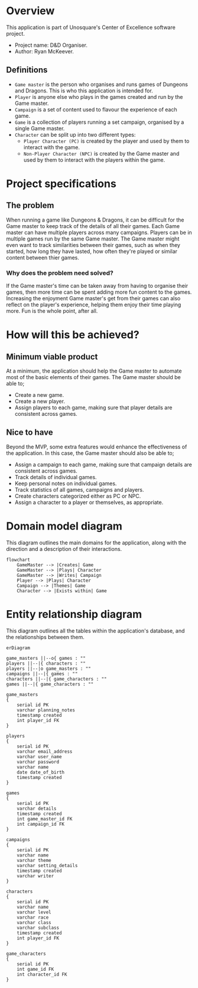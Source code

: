 # Overview
This application is part of Unosquare's Center of Excellence software project.
- Project name: D&D Organiser.
- Author: Ryan McKeever.

## Definitions
- `Game master` is the person who organises and runs games of Dungeons and Dragons. This is who this application is intended for.
- `Player` is anyone else who plays in the games created and run by the Game master.
- `Campaign` is a set of content used to flavour the experience of each game.
- `Game` is a collection of players running a set campaign, organised by a single Game master.
- `Character` can be split up into two different types:
    - `Player Character (PC)` is created by the player and used by them to interact with the game.
    - `Non-Player Character (NPC)` is created by the Game master and used by them to interact with the players within the game.

# Project specifications
## The problem
When running a game like Dungeons & Dragons, it can be difficult for the Game master to keep track of the details of all their games.
Each Game master can have multiple players across many campaigns. Players can be in multiple games run by the same Game master. The Game master might even want to track similarities between their games, such as when they started, how long they have lasted, how often they're played or similar content between thier games.

### Why does the problem need solved?
If the Game master's time can be taken away from having to organise their games, then more time can be spent adding more fun content to the games.
Increasing the enjoyment Game master's get from their games can also reflect on the player's experience, helping them enjoy their time playing more.
Fun is the whole point, after all.

# How will this be achieved?
## Minimum viable product
At a minimum, the application should help the Game master to automate most of the basic elements of their games.
The Game master should be able to;
- Create a new game.
- Create a new player.
- Assign players to each game, making sure that player details are consistent across games.

## Nice to have
Beyond the MVP, some extra features would enhance the effectiveness of the application.
In this case, the Game master should also be able to;
- Assign a campaign to each game, making sure that campaign details are consistent across games.
- Track details of individual games.
- Keep personal notes on individual games.
- Track statistics of all games, campaigns and players.
- Create characters categorized either as PC or NPC.
- Assign a character to a player or themselves, as appropriate.

# Domain model diagram
This diagram outlines the main domains for the application, along with the direction and a description of their interactions.
``` mermaid
flowchart
    GameMaster --> |Creates| Game
    GameMaster --> |Plays| Character
    GameMaster --> |Writes| Campaign
    Player --> |Plays| Character
    Campaign --> |Themes| Game
    Character --> |Exists within| Game
```

# Entity relationship diagram
This diagram outlines all the tables within the application's database, and the relationships between them.
``` mermaid
erDiagram 

game_masters ||--o{ games : ""
players ||--|{ characters : ""
players ||--|o game_masters : ""
campaigns ||--|{ games : ""
characters ||--|{ game_characters : ""
games ||--|{ game_characters : ""

game_masters 
{
    serial id PK
    varchar planning_notes
    timestamp created
    int player_id FK
}

players 
{
    serial id PK
    varchar email_address
    varchar user_name
    varchar password
    varchar name
    date date_of_birth
    timestamp created
}

games 
{
    serial id PK
    varchar details
    timestamp created
    int game_master_id FK
    int campaign_id FK
}

campaigns 
{
    serial id PK
    varchar name
    varchar theme
    varchar setting_details
    timestamp created
    varchar writer
}

characters 
{
    serial id PK
    varchar name
    varchar level
    varchar race
    varchar class
    varchar subclass
    timestamp created
    int player_id FK
}

game_characters 
{
    serial id PK
    int game_id FK
    int character_id FK
}
```
